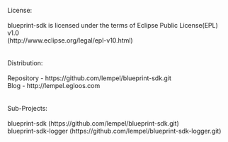 <p>
License:<br>
<br>
blueprint-sdk is licensed under the terms of Eclipse Public License(EPL) v1.0<br>
(http://www.eclipse.org/legal/epl-v10.html)<br>
<br>
<br>
Distribution:<br>
<br>
Repository - https://github.com/lempel/blueprint-sdk.git<br>
Blog - http://lempel.egloos.com<br>
<br>
<br>
Sub-Projects:<br>
<br>
blueprint-sdk (https://github.com/lempel/blueprint-sdk.git)<br>
blueprint-sdk-logger (https://github.com/lempel/blueprint-sdk-logger.git)<br>
<p>